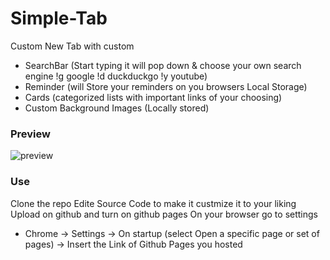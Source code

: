 # Simple-Tab
Custom New Tab with custom
* SearchBar (Start typing it will pop down & choose your own search engine !g google !d duckduckgo !y youtube)
* Reminder (will Store your reminders on you browsers Local Storage)
* Cards (categorized lists with important links of your choosing)
* Custom Background Images (Locally stored)

### Preview
![preview](https://i.imgur.com/VS5aB4R.png)


### Use
Clone the repo 
Edite Source Code to make it custmize it to your liking
Upload on github and turn on github pages
On your browser go to settings
* Chrome -> Settings -> On startup (select Open a specific page or set of pages) -> Insert the Link of Github Pages you hosted

